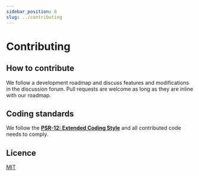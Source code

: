 ```yaml
---
sidebar_position: 8
slug: ../contributing
---
```


# Contributing


## How to contribute

We follow a development roadmap and discuss features and modifications in the discussion forum.
Pull requests are welcome as long as they are inline with our roadmap.


## Coding standards

We follow the [**PSR-12: Extended Coding Style**](https://www.php-fig.org/psr/psr-12) and all contributed code needs to comply.


## Licence

[MIT](https://opensource.org/licenses/MIT)